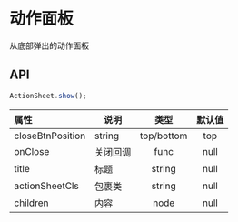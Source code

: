 # 动作面板

从底部弹出的动作面板

## API

```js
ActionSheet.show();
```

| 属性   | 说明      |   类型   |   默认值   |
| :-------- | ------ | :----: | :-----: |
| closeBtnPosition | string | top/bottom | top |
| onClose | 关闭回调 | func | null |
| title | 标题 | string | null |
| actionSheetCls | 包裹类 | string | null |
| children | 内容 | node | null